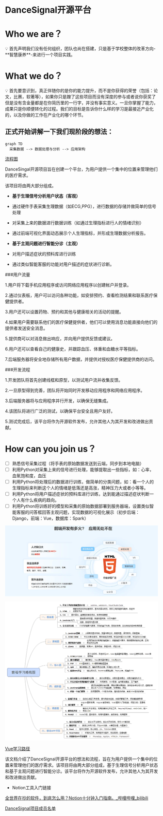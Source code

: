 # DanceSignal开源平台

# Who we are？

<aside>
💡 首先声明我们没有任何组织，团队也尚在搭建，只是基于学校整体的改革方向-**智慧康养**-来进行一个项目实践。

</aside>

# What we do？

<aside>
💡 首先要意识到，真正伴随你的是你的能力提升，而不是你获得的荣誉（包括：论文，比赛，软著等），如果你只是蹭了这些项目而没有深度的参与或者说你获奖了但是没有含金量都是在你简历里的一行字，并没有事实意义。一旦你掌握了能力，成果只是你顺便转化的过程。我们的目标是告诉你什么样的学习是最接近产业化的，以及你做的工作在产业化的哪个环节。

</aside>

## 正式开始讲解一下我们现阶段的想法：

```mermaid
graph TD
  采集数据 --> 数据处理与分析 --> 应用架构
```

[流程图](DanceSignal%E5%BC%80%E6%BA%90%E5%B9%B3%E5%8F%B0%20e9286a2f686b4413a8eec295c9046a8a/%E6%B5%81%E7%A8%8B%E5%9B%BE%203926608ee4c34664a1a33f19de0b275b.md)

DanceSingal开源项目旨在创建一个平台，为用户提供一个集中的位置来管理他们的医疗需求。

该项目将由两大部分组成。

- **基于生理信号分析用户状态（客观）**

- 通过硬件手表采集生理数据（如ECG,PPG），进行数据的存储并做简单的信号处理

- 对采集上来的数据进行数据训练（如通过生理指标进行人的情绪识别）

- 通过前端可视化界面动态展示个人生理指标，并形成生理数据分析报告。
- **基于主观问题进行智能分诊（主观）**

- 对用户描述症状的预料库进行训练

- 通过类似智能客服的功能对用户描述的症状进行诊断。

###用户流量

1.用户将下载手机应用程序或访问网络应用程序以创建帐户并登录。

2.通过仪表板，用户可以访问各种功能，如安排预约、查看检测结果和联系医疗保健提供者。

3.用户还可以设置药物、预约和其他与健康相关的活动的提醒。

4.如果用户需要联系他们的医疗保健提供者，他们可以使用消息功能直接向他们的提供者发送安全消息。

5.提供商可以对消息做出响应，并向用户提供反馈或建议。

6.用户还可以查看自己的健康史，并跟踪血压、体重和血糖水平等指标。

7.后端服务器将安全地存储所有用户数据，并提供对授权医疗保健提供商的访问。

###开发流程

1.开发团队将首先创建线框和原型，以测试用户流并收集反馈。

2.一旦原型得到完善，团队将开始同时开发移动应用程序和网络应用程序。

3.后端服务器将与应用程序并行开发，以确保无缝集成。

4.该团队将进行广泛的测试，以确保平台安全且用户友好。

5.测试完成后，该平台将作为开源软件发布，允许其他人为其开发和改进做出贡献。

# How can you join us？

- [ ]  熟悉信号采集过程（将手表的原始数据发送到云端，同步到本地电脑）
- [ ]  利用Python对采集上来的信号进行处理，能够提取出一些指标，如：心率，血氧饱和度，血压
- [ ]  利用Python将处理后的数据进行训练，做简单的分类问题，如：看一个人的生理指标来判断这个人的情绪是低落还是高涨，精神压力大或者小等等。
- [ ]  利用Python将用户描述症状的预料库进行训练，达到能通过描述症状判断一个人有什么疾病的趋向。
- [ ]  利用Python将训练好的模型和采集的原始数据部署到服务器端，设置类似智能客服的问答框回答主观问题，实现数据的可视化展示（初步后端：Django，前端：Vue，数据库：Spark）

![前端行情.png](DanceSignal%E5%BC%80%E6%BA%90%E5%B9%B3%E5%8F%B0%20e9286a2f686b4413a8eec295c9046a8a/%25E5%2589%258D%25E7%25AB%25AF%25E8%25A1%258C%25E6%2583%2585.png)

![前端学习路线.png](DanceSignal%E5%BC%80%E6%BA%90%E5%B9%B3%E5%8F%B0%20e9286a2f686b4413a8eec295c9046a8a/%25E5%2589%258D%25E7%25AB%25AF%25E5%25AD%25A6%25E4%25B9%25A0%25E8%25B7%25AF%25E7%25BA%25BF.png)

[Vue学习路径](DanceSignal%E5%BC%80%E6%BA%90%E5%B9%B3%E5%8F%B0%20e9286a2f686b4413a8eec295c9046a8a/Vue%E5%AD%A6%E4%B9%A0%E8%B7%AF%E5%BE%84%206bf2c469a6a04fc4beed5093722eee27.md)

该文档介绍了DanceSignal开源平台的想法和流程，旨在为用户提供一个集中的位置来管理他们的医疗需求。该项目将由两大部分组成，基于生理信号分析用户状态和基于主观问题进行智能分诊。该平台将作为开源软件发布，允许其他人为其开发和改进做出贡献。

- Notion工具入门链接

[全世界在抄的软件，到底怎么用？Notion十分钟入门指南。_哔哩哔哩_bilibili](https://www.bilibili.com/video/BV1YT4y1Q7xx/?spm_id_from=333.788&vd_source=185a0017cca7a9e35222dbd839b5e55d)

[DanceSignal项目成员名单](DanceSignal%E5%BC%80%E6%BA%90%E5%B9%B3%E5%8F%B0%20e9286a2f686b4413a8eec295c9046a8a/DanceSignal%E9%A1%B9%E7%9B%AE%E6%88%90%E5%91%98%E5%90%8D%E5%8D%95%20dcbe199f9c624cbd835c9763239c0ab0.md)